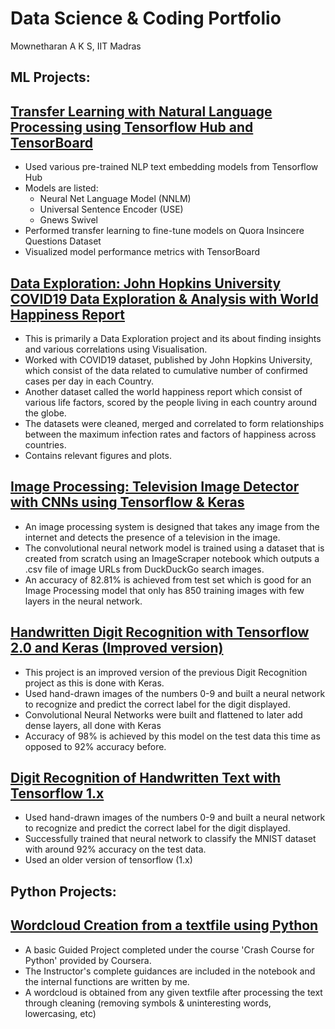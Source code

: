 # Data Science & Coding Portfolio
Mownetharan A K S, IIT Madras
## ML Projects:
## [Transfer Learning with Natural Language Processing using Tensorflow Hub and TensorBoard](https://github.com/mowne67/Portfolio-Mowne/blob/main/Transfer_Learning_NLP_TF_Hub_with_TensorBoard.ipynb)

- Used various pre-trained NLP text embedding models from Tensorflow Hub
- Models are listed:
  - Neural Net Language Model (NNLM)
  - Universal Sentence Encoder (USE)
  - Gnews Swivel
- Performed transfer learning to fine-tune models on Quora Insincere Questions Dataset
- Visualized model performance metrics with TensorBoard

## [Data Exploration: John Hopkins University COVID19 Data Exploration & Analysis with World Happiness Report](https://github.com/mowne67/Portfolio-Mowne/blob/main/john_hopkins_covid_data.ipynb)

- This is primarily a Data Exploration project and its about finding insights and various correlations using Visualisation.
- Worked with COVID19 dataset, published by John Hopkins University, which consist of the data related to cumulative number of confirmed cases per day in each Country.
- Another dataset called the world happiness report which consist of various life factors, scored by the people living in each country around the globe.
- The datasets were cleaned, merged and correlated to form relationships between the maximum infection rates and factors of happiness across countries.
- Contains relevant figures and plots.

## [Image Processing: Television Image Detector with CNNs using Tensorflow & Keras](https://github.com/mowne67/Portfolio-Mowne/blob/main/Television_Image_Detector.ipynb)

- An image processing system is designed that takes any image from the internet and detects the presence of a television in the image.
-  The convolutional neural network model is trained using a dataset that is created from scratch using an ImageScraper notebook which outputs a .csv file of image URLs from DuckDuckGo search images.
-  An accuracy of 82.81% is achieved from test set which is good for an Image Processing model that only has 850 training images with few layers in the neural network.

## [Handwritten Digit Recognition with Tensorflow 2.0 and Keras (Improved version)](https://github.com/mowne67/Portfolio-Mowne/blob/main/Handwritten_Digit_Recognition_with_Tensorflow_2_0_%26_Keras.ipynb)

- This project is an improved version of the previous Digit Recognition project as this is done with Keras.
- Used hand-drawn images of the numbers 0-9 and built a neural network to recognize and predict the correct label for the digit displayed.
- Convolutional Neural Networks were built and flattened to later add dense layers, all done with Keras
- Accuracy of 98% is achieved by this model on the test data this time as opposed to 92% accuracy before.

## [Digit Recognition of Handwritten Text with Tensorflow 1.x](https://github.com/mowne67/Portfolio-Mowne/blob/main/Digit_Recognition_from_Handwritten_Text_with_Tensorflow_1_x.ipynb)

- Used hand-drawn images of the numbers 0-9 and built a neural network to recognize and predict the correct label for the digit displayed.
- Successfully trained that neural network to classify the MNIST dataset with around 92% accuracy on the test data.
- Used an older version of tensorflow (1.x)

## Python Projects:

## [Wordcloud Creation from a textfile using Python](https://github.com/mowne67/Portfolio-Mowne/blob/main/C1M6L2_Final_Project_V3.ipynb)

- A basic Guided Project completed under the course 'Crash Course for Python' provided by Coursera.
- The Instructor's complete guidances are included in the notebook and the internal functions are written by me.
- A wordcloud is obtained from any given textfile after processing the text through cleaning (removing symbols & uninteresting words, lowercasing, etc) 


